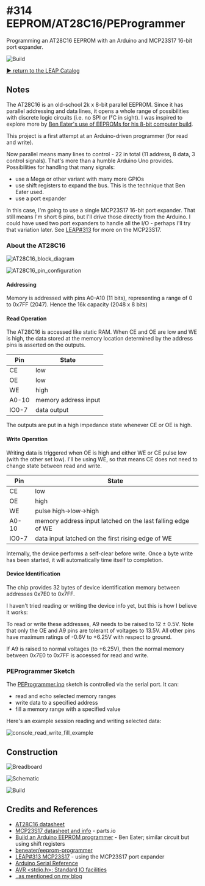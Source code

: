 # #314 EEPROM/AT28C16/PEProgrammer

Programming an AT28C16 EEPROM with an Arduino and MCP23S17 16-bit port expander.

![Build](./assets/PEProgrammer_build.jpg?raw=true)

[:arrow_forward: return to the LEAP Catalog](https://leap.tardate.com)

## Notes

The AT28C16 is an old-school 2k x 8-bit parallel EEPROM. Since it has parallel addressing and data lines,
it opens a whole range of possibilities with discrete logic circuits (i.e. no SPI or I²C in sight).
I was inspired to explore more by [Ben Eater's use of EEPROMs for his 8-bit computer build](https://youtu.be/K88pgWhEb1M).

This project is a first attempt at an Arduino-driven programmer (for read and write).

Now parallel means many lines to control - 22 in total (11 address, 8 data, 3 control signals).
That's more than a humble Arduino Uno provides. Possibilities for handling that many signals:

* use a Mega or other variant with many more GPIOs
* use shift registers to expand the bus. This is the technique that Ben Eater used.
* use a port expander

In this case, I'm going to use a single MCP23S17 16-bit port expander.
That still means I'm short 6 pins, but I'll drive those directly from the Arduino. I could have used two port expanders to handle all the I/O -
perhaps I'll try that variation later. See [LEAP#313](../../../../Electronics101/MCP23S17) for more on the MCP23S17.


### About the AT28C16

![AT28C16_block_diagram](../assets/AT28C16_block_diagram.png?raw=true)

![AT28C16_pin_configuration](../assets/AT28C16_pin_configuration.png?raw=true)

#### Addressing

Memory is addressed with pins A0-A10 (11 bits), representing a range of 0 to 0x7FF (2047).
Hence the 16k capacity (2048 x 8 bits)

#### Read Operation

The AT28C16 is accessed like static RAM.
When CE and OE are low and WE is high, the data stored at the memory location determined by the address pins is asserted on the outputs.

| Pin    | State                |
|--------|----------------------|
| CE     | low                  |
| OE     | low                  |
| WE     | high                 |
| A0-10  | memory address input |
| IO0-7  | data output          |

The outputs are put in a high impedance state whenever CE or OE is high.

#### Write Operation

Writing data is triggered when OE is high and either WE or CE pulse low (with the other set low).
I'll be using WE, so that means CE does not need to change state between read and write.

| Pin    | State                                                       |
|--------|-------------------------------------------------------------|
| CE     | low                                                         |
| OE     | high                                                        |
| WE     | pulse high->low->high                                       |
| A0-10  | memory address input latched on the last falling edge of WE |
| IO0-7  | data input latched on the first rising edge of WE           |

Internally, the device performs a self-clear before write. Once a byte write has been started, it will automatically time itself to completion.

#### Device Identification

The chip provides 32 bytes of device identification memory between addresses 0x7E0 to 0x7FF.

I haven't tried reading or writing the device info yet, but this is how I believe it works:

To read or write these addresses, A9 needs to be raised to 12 ± 0.5V. Note that only the OE and A9 pins are tolerant of voltages to 13.5V.
All other pins have maximum ratings of -0.6V to +6.25V with respect to ground.

If A9 is raised to normal voltages (to +6.25V), then the normal memory between 0x7E0 to 0x7FF is accessed for read and write.


### PEProgrammer Sketch

The [PEProgrammer.ino](./PEProgrammer.ino) sketch is controlled via the serial port. It can:

* read and echo selected memory ranges
* write data to a specified address
* fill a memory range with a specified value

Here's an example session reading and writing selected data:

![console_read_write_fill_example](./assets/console_read_write_fill_example.png?raw=true)


## Construction

![Breadboard](./assets/PEProgrammer_bb.jpg?raw=true)

![Schematic](./assets/PEProgrammer_schematic.jpg?raw=true)

![Build](./assets/PEProgrammer_build.jpg?raw=true)

## Credits and References
* [AT28C16 datasheet](http://www.atmel.com/images/doc0540.pdf)
* [MCP23S17 datasheet and info](http://parts.io/detail/1371552/MCP23S17-E%2FSS) - parts.io
* [Build an Arduino EEPROM programmer](https://youtu.be/K88pgWhEb1M) - Ben Eater; similar circuit but using shift registers
* [beneater/eeprom-programmer](https://github.com/beneater/eeprom-programmer)
* [LEAP#313 MCP23S17](../../../../Electronics101/MCP23S17) - using the MCP23S17 port expander
* [Arduino Serial Reference](https://www.arduino.cc/en/Reference/Serial)
* [AVR <stdio.h>: Standard IO facilities](http://www.nongnu.org/avr-libc/user-manual/group__avr__stdio.html)
* [..as mentioned on my blog](https://blog.tardate.com/2017/05/leap314-at28c-eeprom-programmer-with-port-expander.html)
